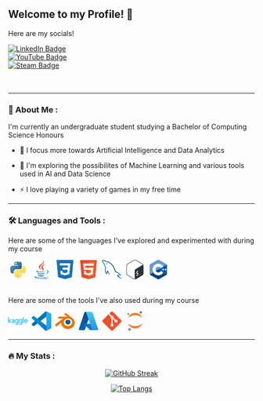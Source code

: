 ## Welcome to my Profile! 👋

Here are my socials!
<div id="badges">
  <a href="https://www.linkedin.com/in/mohammed-al-khudhair/">
    <img src="https://img.shields.io/badge/LinkedIn-blue?style=for-the-badge&logo=linkedin&logoColor=white" alt="LinkedIn Badge"/>
  </a>
  <br>
  <a href="https://www.youtube.com/@doctor_pingu">
    <img src="https://img.shields.io/badge/YouTube-red?style=for-the-badge&logo=youtube&logoColor=white" alt="YouTube Badge"/>
  </a>
  <br>
  <a href="https://steamcommunity.com/id/Doctor_Pingu/">
    <img src="https://img.shields.io/badge/Steam-black?style=for-the-badge&logo=steam&logoColor=white" alt="Steam Badge"/>
  </a>
</div>
<br>
<img src="https://komarev.com/ghpvc/?username=DoctorPingu&style=flat-square&color=blue" alt=""/>

---

### 💬 About Me :

I'm currently an undergraduate student studying a Bachelor of Computing Science Honours

- :telescope: I focus more towards Artificial Intelligence and Data Analytics

- :seedling: I'm exploring the possibilites of Machine Learning and various tools used in AI and Data Science

- :zap: I love playing a variety of games in my free time

---

### :hammer_and_wrench: Languages and Tools :

Here are some of the languages I've explored and experimented with during my course

<div>
  <img src="https://github.com/devicons/devicon/blob/master/icons/python/python-original.svg" title="Python"  alt="Python" width="40" height="40"/> 
  <img src="https://github.com/devicons/devicon/blob/master/icons/java/java-original.svg" title="Java" alt="Java" width="40" height="40"/> 
  <img src="https://github.com/devicons/devicon/blob/master/icons/css3/css3-plain.svg"  title="CSS3" alt="CSS" width="40" height="40"/> 
  <img src="https://github.com/devicons/devicon/blob/master/icons/html5/html5-original.svg" title="HTML5" alt="HTML" width="40" height="40"/> 
  <img src="https://github.com/devicons/devicon/blob/master/icons/mysql/mysql-original.svg" title="MySQL"  alt="MySQL" width="40" height="40"/> 
  <img src="https://github.com/devicons/devicon/blob/master/icons/bash/bash-original.svg" title="Bash"  alt="Bash" width="40" height="40"/> 
  <img src="https://github.com/devicons/devicon/blob/master/icons/cplusplus/cplusplus-original.svg" title="C++"  alt="C++" width="40" height="40"/> 
</div>
<br>

Here are some of the tools I've also used during my course

<div>
  <img src="https://github.com/devicons/devicon/blob/master/icons/kaggle/kaggle-original-wordmark.svg" title="Kaggle"  alt="Kaggle" width="40" height="40"/> 
  <img src="https://github.com/devicons/devicon/blob/master/icons/vscode/vscode-original.svg" title="VSCode"  alt="VSCode" width="40" height="40"/> 
  <img src="https://github.com/devicons/devicon/blob/master/icons/blender/blender-original.svg" title="Blender"  alt="Blender" width="40" height="40"/> 
  <img src="https://github.com/devicons/devicon/blob/master/icons/azure/azure-original.svg" title="Azure"  alt="Azure" width="40" height="40"/> 
  <img src="https://github.com/devicons/devicon/blob/master/icons/git/git-original.svg" title="Git"  alt="Git" width="40" height="40"/> 
  <img src="https://github.com/devicons/devicon/blob/master/icons/jupyter/jupyter-original.svg" title="Jupyter"  alt="Jupyter" width="40" height="40"/> 
</div>

---
### 🔥 My Stats :

<div align="center">

[![GitHub Streak](https://github-readme-streak-stats.herokuapp.com?user=DoctorPingu&theme=dark&background=000000)](https://git.io/streak-stats)

[![Top Langs](https://github-readme-stats.vercel.app/api/top-langs/?username=DoctorPingu&layout=compact&theme=dark&hide_title=true&card_width=320)](https://github.com/anuraghazra/github-readme-stats)

</div>
